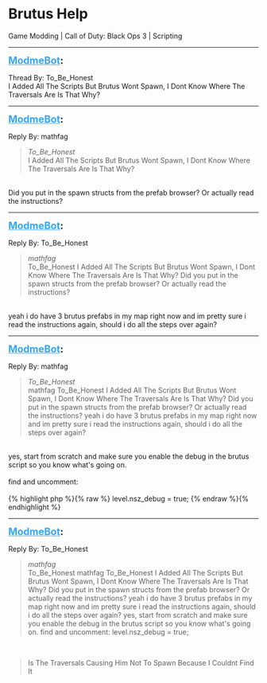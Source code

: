 # Brutus Help
Game Modding | Call of Duty: Black Ops 3 | Scripting

---
<strong style="font-size: 1.4em;"><span style="text-decoration: underline;text-decoration-color: #34a7f9;"><span style="color:#34a7f9;">ModmeBot</span></span>:</strong>

<p>Thread By: To_Be_Honest<br />I Added All The Scripts But Brutus Wont Spawn, I Dont Know Where The Traversals Are Is That Why?</p>

---
<strong style="font-size: 1.4em;"><span style="text-decoration: underline;text-decoration-color: #34a7f9;"><span style="color:#34a7f9;">ModmeBot</span></span>:</strong>

<p>Reply By: mathfag<br /><blockquote><em>To_Be_Honest</em><br />I Added All The Scripts But Brutus Wont Spawn, I Dont Know Where The Traversals Are Is That Why?</blockquote><br /> Did you put in the spawn structs from the prefab browser? Or actually read the instructions?</p>

---
<strong style="font-size: 1.4em;"><span style="text-decoration: underline;text-decoration-color: #34a7f9;"><span style="color:#34a7f9;">ModmeBot</span></span>:</strong>

<p>Reply By: To_Be_Honest<br /><blockquote><em>mathfag</em><br />To_Be_Honest I Added All The Scripts But Brutus Wont Spawn, I Dont Know Where The Traversals Are Is That Why?  Did you put in the spawn structs from the prefab browser? Or actually read the instructions?</blockquote><br /> yeah i do have 3 brutus prefabs in my map right now and im pretty sure i read the instructions again, should i do all the steps over again?</p>

---
<strong style="font-size: 1.4em;"><span style="text-decoration: underline;text-decoration-color: #34a7f9;"><span style="color:#34a7f9;">ModmeBot</span></span>:</strong>

<p>Reply By: mathfag<br /><blockquote><em>To_Be_Honest</em><br />mathfag To_Be_Honest I Added All The Scripts But Brutus Wont Spawn, I Dont Know Where The Traversals Are Is That Why?  Did you put in the spawn structs from the prefab browser? Or actually read the instructions?  yeah i do have 3 brutus prefabs in my map right now and im pretty sure i read the instructions again, should i do all the steps over again?</blockquote><br /> yes, start from scratch and make sure you enable the debug in the brutus script so you know what&#39;s going on.<br /> <br />find and uncomment:<br /> <br />{% highlight php %}{% raw %}
level.nsz_debug = true; 
{% endraw %}{% endhighlight %}
</p>

---
<strong style="font-size: 1.4em;"><span style="text-decoration: underline;text-decoration-color: #34a7f9;"><span style="color:#34a7f9;">ModmeBot</span></span>:</strong>

<p>Reply By: To_Be_Honest<br /><blockquote><em>mathfag</em><br />To_Be_Honest mathfag To_Be_Honest I Added All The Scripts But Brutus Wont Spawn, I Dont Know Where The Traversals Are Is That Why?  Did you put in the spawn structs from the prefab browser? Or actually read the instructions?  yeah i do have 3 brutus prefabs in my map right now and im pretty sure i read the instructions again, should i do all the steps over again?  yes, start from scratch and make sure you enable the debug in the brutus script so you know what&#39;s going on.   find and uncomment:   level.nsz_debug = true;</blockquote><br /><blockquote>Is The Traversals Causing Him Not To Spawn Because I Couldnt Find It</blockquote></p>
